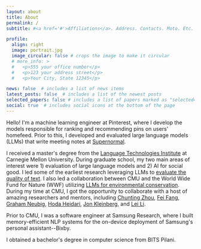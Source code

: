 ```yaml
---
layout: about
title: About
permalink: /
subtitle: #<a href='#'>Affiliations</a>. Address. Contacts. Moto. Etc.

profile:
  align: right
  image: portrait.jpg
  image_circular: false # crops the image to make it circular
  # more_info: >
  #   <p>555 your office number</p>
  #   <p>123 your address street</p>
  #   <p>Your City, State 12345</p>

news: false  # includes a list of news items
latest_posts: false  # includes a list of the newest posts
selected_papers: false # includes a list of papers marked as "selected={true}"
social: true  # includes social icons at the bottom of the page
---
```


Hello! I'm a machine learning engineer at Pinterest, where I develop the models responsible for ranking and recommending pins on users' homefeed. Prior to this, I developed and evaluated large language models (LLMs) that write meeting notes at [Supernormal](https://supernormal.com/). 

I received a master's degree from the [Language Technologies Institute](https://lti.cs.cmu.edu/) at Carnegie Mellon University. During graduate school, my two main areas of interest were 1) evaluation of large language models and 2) AI for social good. I led some of the earliest research leveraging LLMs to [evaluate the quality of text](https://aclanthology.org/2023.findings-acl.537.pdf). I also led a collaboration between CMU and the World Wide Fund for Nature (WWF) utilizing [LLMs for environmental conservation](https://arxiv.org/pdf/2402.11818.pdf). During my time at CMU, I got the opportunity to collaborate with a host of amazing researchers and mentors, including [Chunting Zhou](https://violet-zct.github.io/), [Fei Fang](https://feifang.info/), [Graham Neubig](https://www.phontron.com/), [Hoda Heidari](https://www.cs.cmu.edu/~hheidari/), [Jon Kleinberg](https://www.cs.cornell.edu/home/kleinber/), and [Lei Li](https://lileicc.github.io/).

Prior to CMU, I was a software engineer at Samsung Research, where I built memory-efficient NLP systems for the on-device deployment of Samsung's personal assistant--Bixby.

I obtained a bachelor's degree in computer science from BITS Pilani. 